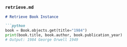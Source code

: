 ### `retrieve.md`

```markdown
# Retrieve Book Instance

```python
book = Book.objects.get(title="1984")
print(book.title, book.author, book.publication_year)
# Output: 1984 George Orwell 1949
